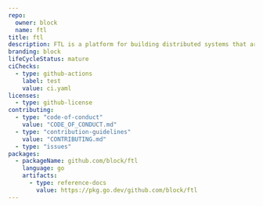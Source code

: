 ```yaml
---
repo:
  owner: block
  name: ftl
title: ftl
description: FTL is a platform for building distributed systems that are safe to operate, easy to reason about, and fast to iterate and develop on.
branding: block
lifeCycleStatus: mature
ciChecks:
  - type: github-actions
    label: test
    value: ci.yaml
licenses:
  - type: github-license
contributing:
  - type: "code-of-conduct"
    value: "CODE_OF_CONDUCT.md"
  - type: "contribution-guidelines"
    value: "CONTRIBUTING.md"
  - type: "issues"
packages:
  - packageName: github.com/block/ftl
    language: go
    artifacts:
      - type: reference-docs
        value: https://pkg.go.dev/github.com/block/ftl
---
```

